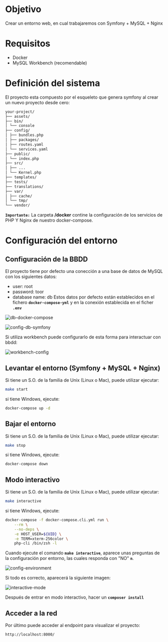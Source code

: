 # Objetivo
Crear un entorno web, en cual trabajaremos con Symfony + MySQL + Nginx

# Requisitos
* Docker
* MySQL Workbench (recomendable)

# Definición del sistema
El proyecto esta compuesto por el esqueleto que genera symfony al crear un nuevo proyecto desde cero:
```bash
your-project/
├── assets/
├── bin/
│ └── console
├── config/
│ ├── bundles.php
│ ├── packages/
│ ├── routes.yaml
│ └── services.yaml
├── public/
│ └── index.php
├── src/
│ ├── ...
│ └── Kernel.php
├── templates/
├── tests/
├── translations/
├── var/
│ ├── cache/
│ └── tmp/
└── vendor/
```
**`Importante:`** La carpeta **/docker** contine la configuración de los servicios de PHP Y Nginx de nuestro docker-compose.

# Configuración del entorno

## Configuración de la BBDD
El proyecto tiene por defecto una conección a una base de datos de MySQL con los siguientes datos:
* user: root
* password: toor
* database name: db
Estos datos por defecto están establecidos en el fichero **`docker-compose-yml`** y en la conexión establecida en el ficher **`.env`**

![db-docker-compose](https://i.imgur.com/puBGHdd.jpg)

![config-db-symfony](https://i.imgur.com/FWDumvF.jpg)

Si utiliza workbench puede configurarlo de esta forma para interactuar con bbdd:

![workbench-config](https://i.imgur.com/kc16Ptb.png)

## Levantar el entorno (Symfony + MySQL + Nginx)
Si tiene un S.O. de la familia de Unix (Linux o Mac), puede utilizar ejecutar:
```bash
make start
```
si tiene Windows, ejecute:
```bash
docker-compose up -d
```

## Bajar el entorno
Si tiene un S.O. de la familia de Unix (Linux o Mac), puede utilizar ejecutar:
```bash
make stop
```
si tiene Windows, ejecute:
```bash
docker-compose down
```

## Modo interactivo
Si tiene un S.O. de la familia de Unix (Linux o Mac), puede utilizar ejecutar:
```bash
make interactive
```
si tiene Windows, ejecute:
```bash
docker-compose -f docker-compose.cli.yml run \
    --rm \
    --no-deps \
    -e HOST_USER=${UID} \
    -e TERM=xterm-256color \
    php-cli /bin/zsh -l
```
Cuando ejecute el comando **`make interactive`**, aparece unas preguntas de la configuración por entorno, las cuales responda con "NO" **`n`**.

![config-environment](https://i.imgur.com/wVNHxuM.jpg)

Si todo es correcto, aparecerá la siguiente imagen:

![interactive-mode](https://i.imgur.com/VWtB0WY.jpg)

Después de entrar en modo interactivo, hacer un **`composer install`**

## Acceder a la red
Por último puede acceder al endpoint para visualizar el proyecto:
```
http://localhost:8000/
```
